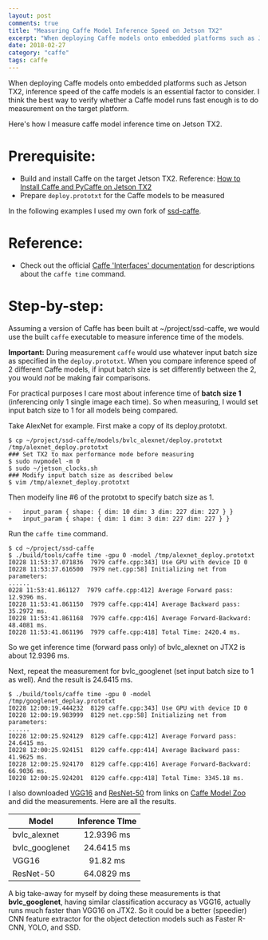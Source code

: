 ```yaml
---
layout: post
comments: true
title: "Measuring Caffe Model Inference Speed on Jetson TX2"
excerpt: "When deploying Caffe models onto embedded platforms such as Jetson TX2, inference speed of the caffe models is an essential factor to consider. I think the best way to verify whether a Caffe model runs fast enough is to do measurement on the target platform."
date: 2018-02-27
category: "caffe"
tags: caffe
---
```


When deploying Caffe models onto embedded platforms such as Jetson TX2, inference speed of the caffe models is an essential factor to consider. I think the best way to verify whether a Caffe model runs fast enough is to do measurement on the target platform.

Here's how I measure caffe model inference time on Jetson TX2.

# Prerequisite:

* Build and install Caffe on the target Jetson TX2. Reference: [How to Install Caffe and PyCaffe on Jetson TX2](https://jkjung-avt.github.io/caffe-on-tx2/)
* Prepare `deploy.prototxt` for the Caffe models to be measured

In the following examples I used my own fork of [ssd-caffe](https://github.com/jkjung-avt/ssd-caffe).

# Reference:

* Check out the official [Caffe 'Interfaces' documentation](http://caffe.berkeleyvision.org/tutorial/interfaces.html) for descriptions about the `caffe time` command.

# Step-by-step:

Assuming a version of Caffe has been built at ~/project/ssd-caffe, we would use the built `caffe` executable to measure inference time of the models.

**Important:** During measurement `caffe` would use whatever input batch size as specified in the `deploy.prototxt`. When you compare inference speed of 2 different Caffe models, if input batch size is set differently between the 2, you would *not* be making fair comparisons.

For practical purposes I care most about inference time of **batch size 1** (inferencing only 1 single image each time). So when measuring, I would set input batch size to 1 for all models being compared.

Take AlexNet for example. First make a copy of its deploy.prototxt.

```shell
$ cp ~/project/ssd-caffe/models/bvlc_alexnet/deploy.prototxt /tmp/alexnet_deploy.prototxt
### Set TX2 to max performance mode before measuring
$ sudo nvpmodel -m 0
$ sudo ~/jetson_clocks.sh
### Modify input batch size as described below
$ vim /tmp/alexnet_deploy.prototxt
```

Then modeify line #6 of the prototxt to specify batch size as 1.

```
-   input_param { shape: { dim: 10 dim: 3 dim: 227 dim: 227 } }
+   input_param { shape: { dim: 1 dim: 3 dim: 227 dim: 227 } }
```

Run the `caffe time` command.

```
$ cd ~/project/ssd-caffe
$ ./build/tools/caffe time -gpu 0 -model /tmp/alexnet_deploy.prototxt 
I0228 11:53:37.071836  7979 caffe.cpp:343] Use GPU with device ID 0
I0228 11:53:37.616500  7979 net.cpp:58] Initializing net from parameters: 
......
0228 11:53:41.861127  7979 caffe.cpp:412] Average Forward pass: 12.9396 ms.
I0228 11:53:41.861150  7979 caffe.cpp:414] Average Backward pass: 35.2972 ms.
I0228 11:53:41.861168  7979 caffe.cpp:416] Average Forward-Backward: 48.4081 ms.
I0228 11:53:41.861196  7979 caffe.cpp:418] Total Time: 2420.4 ms.
```

So we get inference time (forward pass only) of bvlc_alexnet on JTX2 is about 12.9396 ms.

Next, repeat the measurement for bvlc_googlenet (set input batch size to 1 as well). And the result is 24.6415 ms.

```shell
$ ./build/tools/caffe time -gpu 0 -model /tmp/googlenet_deplay.prototxt 
I0228 12:00:19.444232  8129 caffe.cpp:343] Use GPU with device ID 0
I0228 12:00:19.983999  8129 net.cpp:58] Initializing net from parameters: 
......
I0228 12:00:25.924129  8129 caffe.cpp:412] Average Forward pass: 24.6415 ms.
I0228 12:00:25.924151  8129 caffe.cpp:414] Average Backward pass: 41.9625 ms.
I0228 12:00:25.924170  8129 caffe.cpp:416] Average Forward-Backward: 66.9036 ms.
I0228 12:00:25.924201  8129 caffe.cpp:418] Total Time: 3345.18 ms.
```

I also downloaded [VGG16](https://gist.github.com/ksimonyan/211839e770f7b538e2d8) and [ResNet-50](https://github.com/KaimingHe/deep-residual-networks/blob/master/prototxt/ResNet-50-deploy.prototxt) from links on [Caffe Model Zoo](https://github.com/BVLC/caffe/wiki/Model-Zoo) and did the measurements. Here are all the results.


  | Model          | Inference TIme |
  | -------------- |:--------------:|
  | bvlc_alexnet   | 12.9396 ms     |
  | bvlc_googlenet | 24.6415 ms     |
  | VGG16          | 91.82 ms       |
  | ResNet-50      | 64.0829 ms     |

A big take-away for myself by doing these measurements is that **bvlc_googlenet**, having similar classification accuracy as VGG16, actually runs much faster than VGG16 on JTX2. So it could be a better (speedier) CNN feature extractor for the object detection models such as Faster R-CNN, YOLO, and SSD.
